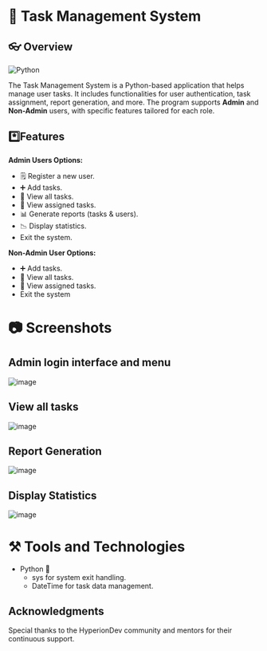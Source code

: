 # 📑 Task Management System
## 👓 Overview
![Python](https://img.shields.io/badge/Python-3.x-blue?logo=python&logoColor=white)

The Task Management System is a Python-based application that helps manage user tasks. It includes functionalities for user authentication, task assignment, report generation, and more. The program supports **Admin** and **Non-Admin** users, with specific features tailored for each role.  <br>
## *️⃣Features
**Admin Users Options:**
* 🗒️ Register a new user.
* ➕ Add tasks.
* 📓 View all tasks.
* 📖 View assigned tasks.
* 📊 Generate reports (tasks & users).
* 📉 Display statistics.
* Exit the system.

**Non-Admin User Options:**
* ➕ Add tasks.
* 📓 View all tasks.
* 📖 View assigned tasks.
* Exit the system


# 📷 Screenshots
## Admin login interface and menu
![image](https://github.com/user-attachments/assets/635cd512-7165-42a1-96a8-65fb0ddb0762) <br>

## View all tasks
![image](https://github.com/user-attachments/assets/c610b5f1-746a-426e-9569-4c02f959c466)

## Report Generation
![image](https://github.com/user-attachments/assets/ce45d945-fbc9-4579-8e98-60301afda52c)

## Display Statistics
![image](https://github.com/user-attachments/assets/825a77e5-51a0-4fad-9dae-f48b1c34a40a)

# ⚒️ Tools and Technologies
* Python 🐍
  * sys for system exit handling.
  * DateTime for task data management.

 ## Acknowledgments
Special thanks to the HyperionDev community and mentors for their continuous support.
